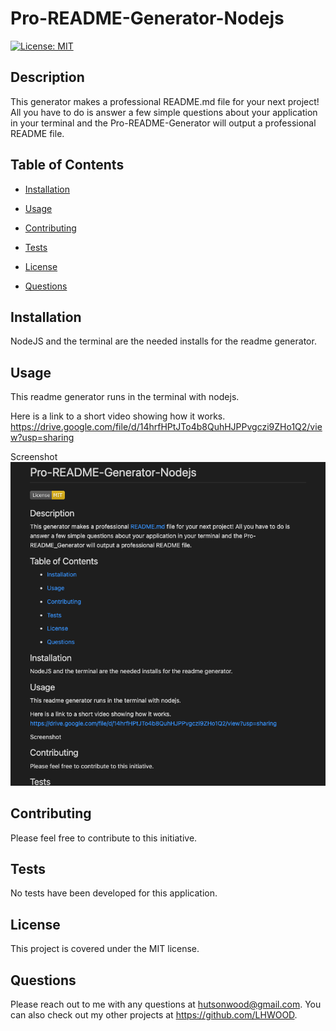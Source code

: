 # Pro-README-Generator-Nodejs

[![License: MIT](https://img.shields.io/badge/License-MIT-yellow.svg)](https://opensource.org/licenses/MIT)

## Description

This generator makes a professional README.md file for your next project! All you have to do is answer a few simple questions about your application in your terminal and the Pro-README-Generator will output a professional README file.

## Table of Contents

- [Installation](#installation)

- [Usage](#usage)

- [Contributing](#contributing)

- [Tests](#tests)

- [License](#license)

- [Questions](#questions)

## Installation

NodeJS and the terminal are the needed installs for the readme generator.

## Usage

This readme generator runs in the terminal with nodejs.

Here is a link to a short video showing how it works.
https://drive.google.com/file/d/14hrfHPtJTo4b8QuhHJPPvgczi9ZHo1Q2/view?usp=sharing

Screenshot
![screenshot](Develop/screenshot.png)

## Contributing

Please feel free to contribute to this initiative.

## Tests

No tests have been developed for this application.

## License

This project is covered under the MIT license.

## Questions

Please reach out to me with any questions at hutsonwood@gmail.com. You can also check out my other projects at https://github.com/LHWOOD.
